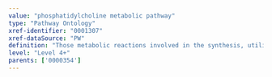 ```yaml
---
value: "phosphatidylcholine metabolic pathway"
type: "Pathway Ontology"
xref-identifier: "0001307"
xref-dataSource: "PW"
definition: "Those metabolic reactions involved in the synthesis, utilization and/or degradation of phosphatidylcholine, an essential component of the membrane."
level: "Level 4+"
parents: ['0000354']
---
```

